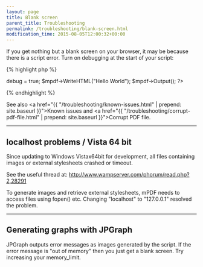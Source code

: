 ```yaml
---
layout: page
title: Blank screen
parent_title: Troubleshooting
permalink: /troubleshooting/blank-screen.html
modification_time: 2015-08-05T12:00:32+00:00
---
```


If you get nothing but a blank screen on your browser, it may be because there is a script error. Turn on debugging at the start of your script:

{% highlight php %}
<?php

// Require composer autoload
require_once __DIR__ . '/vendor/autoload.php';

$mpdf = new \Mpdf\Mpdf();

$mpdf->debug = true;

$mpdf->WriteHTML("Hello World");

$mpdf->Output();

?>
{% endhighlight %}

See also <a href="{{ "/troubleshooting/known-issues.html" | prepend: site.baseurl }}">Known issues</a> and <a href="{{ "/troubleshooting/corrupt-pdf-file.html" | prepend: site.baseurl }}">Corrupt PDF file</a>.

<hr />

## localhost problems / Vista 64 bit

Since updating to Windows Vistax64bit for development, all files containing images or external stylesheets crashed or timeout.

See the useful thread at: <a href="http://www.wampserver.com/phorum/read.php?2,28291" target="_blank">http://www.wampserver.com/phorum/read.php?2,28291</a>

To generate images and retrieve external stylesheets, mPDF needs to access files using fopen() etc. Changing "localhost" to "127.0.0.1" resolved the problem.

<hr />

## Generating graphs with JPGraph

JPGraph outputs error messages as images generated by the script. If the error message is "out of memory" then you just get a blank screen. Try increasing your memory_limit.


